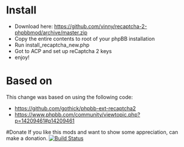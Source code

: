 # Install
 * Download here: https://github.com/vinny/recaptcha-2-phpbbmod/archive/master.zip
 * Copy the entire contents to root of your phpBB installation
 * Run install_recaptcha_new.php
 * Got to ACP and set up reCaptcha 2 keys
 * enjoy!

# Based on
This change was based on using the following code:
* https://github.com/gothick/phpbb-ext-recaptcha2
* https://www.phpbb.com/community/viewtopic.php?p=14209461#p14209461

#Donate
 If you like this mods and want to show some appreciation, can make a donation.
[![Build Status](https://www.paypalobjects.com/en_US/i/btn/btn_donateCC_LG.gif)](https://www.paypal.com/us/cgi-bin/webscr?cmd=_flow&SESSION=1IAXsEG1_LYeQIdoIXv8bFdxD-_0N0-N2QLHVS3QiorvsY-HCUcJnVJK1Mm&dispatch=5885d80a13c0db1f8e263663d3faee8d64ad11bbf4d2a5a1a0d303a50933f9b2)